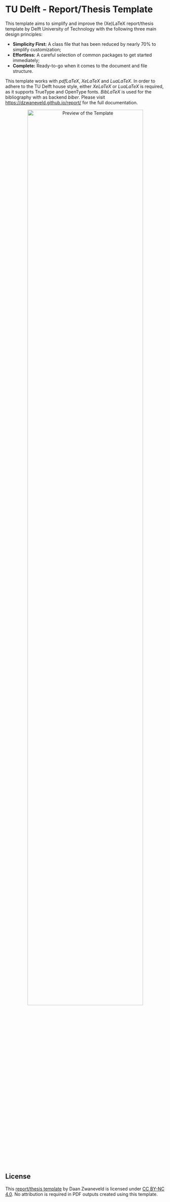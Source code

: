 # TU Delft - Report/Thesis Template

This template aims to simplify and improve the (Xe)LaTeX report/thesis template by Delft University of Technology with the following three main design principles:

- **Simplicity First:** A class file that has been reduced by nearly 70% to simplify customization;
- **Effortless:** A careful selection of common packages to get started immediately;
- **Complete:** Ready-to-go when it comes to the document and file structure.

This template works with _pdfLaTeX_, _XeLaTeX_ and _LuaLaTeX_. In order to adhere to the TU Delft house style, either _XeLaTeX_ or _LuaLaTeX_ is required, as it supports TrueType and OpenType fonts. _BibLaTeX_ is used for the bibliography with as backend _biber_. Please visit https://dzwaneveld.github.io/report/ for the full documentation.

<p align="center">
  <img align="centre" src="https://github.com/dzwaneveld/TU-Delft-Unofficial-Report-Template/blob/master/figures/template.png" alt="Preview of the Template" width="85%" />
</p>

## License

This [report/thesis template](https://github.com/dzwaneveld/TU-Delft-Unofficial-Report-Template) by Daan Zwaneveld is licensed under [CC BY-NC 4.0](https://creativecommons.org/licenses/by-nc/4.0/). No attribution is required in PDF outputs created using this template.
